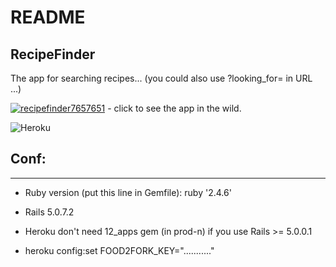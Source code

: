 # README

## RecipeFinder

The app for searching recipes... (you could also use ?looking_for= in URL ...)

[![recipefinder7657651](https://s3.amazonaws.com/assets.heroku.com/addons.heroku.com/uploaded_logos/13555/icon.png)](https://recipefinder7657651.herokuapp.com/) - click to see the app in the wild.

![Heroku](https://heroku-badge.herokuapp.com/?app=recipefinder7657651)

## Conf:

---

* Ruby version (put this line in Gemfile): ruby '2.4.6'

* Rails 5.0.7.2

* Heroku don't need 12_apps gem (in prod-n) if you use Rails >= 5.0.0.1

* heroku config:set FOOD2FORK_KEY="..........."
